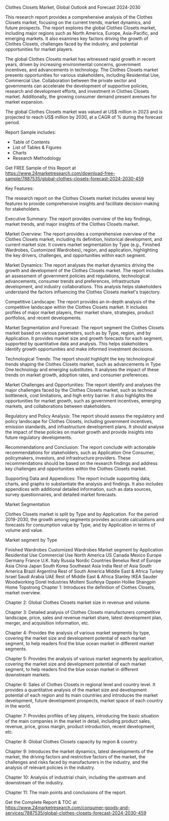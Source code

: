Clothes Closets Market, Global Outlook and Forecast 2024-2030

This research report provides a comprehensive analysis of the Clothes Closets market, focusing on the current trends, market dynamics, and future prospects. The report explores the global Clothes Closets market, including major regions such as North America, Europe, Asia-Pacific, and emerging markets. It also examines key factors driving the growth of Clothes Closets, challenges faced by the industry, and potential opportunities for market players.

The global Clothes Closets market has witnessed rapid growth in recent years, driven by increasing environmental concerns, government incentives, and advancements in technology. The Clothes Closets market presents opportunities for various stakeholders, including Residential Use, Commercial Use. Collaboration between the private sector and governments can accelerate the development of supportive policies, research and development efforts, and investment in Clothes Closets market. Additionally, the growing consumer demand present avenues for market expansion.

The global Clothes Closets market was valued at US$ million in 2023 and is projected to reach US$ million by 2030, at a CAGR of % during the forecast period.

Report Sample includes:
- Table of Contents
- List of Tables & Figures
- Charts
- Research Methodology

Get FREE Sample of this Report at https://www.24marketresearch.com/download-free-sample/7887535/global-clothes-closets-forecast-2024-2030-459

Key Features:

The research report on the Clothes Closets market includes several key features to provide comprehensive insights and facilitate decision-making for stakeholders.

Executive Summary: The report provides overview of the key findings, market trends, and major insights of the Clothes Closets market.

Market Overview: The report provides a comprehensive overview of the Clothes Closets market, including its definition, historical development, and current market size. It covers market segmentation by Type (e.g., Finished Wardrobes, Customized Wardrobes), region, and application, highlighting the key drivers, challenges, and opportunities within each segment.

Market Dynamics: The report analyses the market dynamics driving the growth and development of the Clothes Closets market. The report includes an assessment of government policies and regulations, technological advancements, consumer trends and preferences, infrastructure development, and industry collaborations. This analysis helps stakeholders understand the factors influencing the Clothes Closets market's trajectory.

Competitive Landscape: The report provides an in-depth analysis of the competitive landscape within the Clothes Closets market. It includes profiles of major market players, their market share, strategies, product portfolios, and recent developments.

Market Segmentation and Forecast: The report segment the Clothes Closets market based on various parameters, such as by Type, region, and by Application. It provides market size and growth forecasts for each segment, supported by quantitative data and analysis. This helps stakeholders identify growth opportunities and make informed investment decisions.

Technological Trends: The report should highlight the key technological trends shaping the Clothes Closets market, such as advancements in Type One technology and emerging substitutes. It analyses the impact of these trends on market growth, adoption rates, and consumer preferences.

Market Challenges and Opportunities: The report identify and analyses the major challenges faced by the Clothes Closets market, such as technical bottleneck, cost limitations, and high entry barrier. It also highlights the opportunities for market growth, such as government incentives, emerging markets, and collaborations between stakeholders.

Regulatory and Policy Analysis: The report should assess the regulatory and policy landscape for Clothes Closets, including government incentives, emission standards, and infrastructure development plans. It should analyse the impact of these policies on market growth and provide insights into future regulatory developments.

Recommendations and Conclusion: The report conclude with actionable recommendations for stakeholders, such as Application One Consumer, policymakers, investors, and infrastructure providers. These recommendations should be based on the research findings and address key challenges and opportunities within the Clothes Closets market.

Supporting Data and Appendices: The report include supporting data, charts, and graphs to substantiate the analysis and findings. It also includes appendices with additional detailed information, such as data sources, survey questionnaires, and detailed market forecasts.

Market Segmentation

Clothes Closets market is split by Type and by Application. For the period 2019-2030, the growth among segments provides accurate calculations and forecasts for consumption value by Type, and by Application in terms of volume and value.

Market segment by Type

Finished Wardrobes
Customized Wardrobes
Market segment by Application
Residential Use
Commercial Use
North America
US
Canada
Mexico
Europe
Germany
France
U.K.
Italy
Russia
Nordic Countries
Benelux
Rest of Europe
Asia
China
Japan
South Korea
Southeast Asia
India
Rest of Asia
South America
Brazil
Argentina
Rest of South America
Middle East & Africa
Turkey
Israel
Saudi Arabia
UAE
Rest of Middle East & Africa
Stanley
IKEA
Sauder Woodworking
Dorel Industries
Molteni
Suofeiya
Oppein
Holike
Shangpin Home
Topstrong
Chapter 1: Introduces the definition of Clothes Closets, market overview.

Chapter 2: Global Clothes Closets market size in revenue and volume.

Chapter 3: Detailed analysis of Clothes Closets manufacturers competitive landscape, price, sales and revenue market share, latest development plan, merger, and acquisition information, etc.

Chapter 4: Provides the analysis of various market segments by type, covering the market size and development potential of each market segment, to help readers find the blue ocean market in different market segments.

Chapter 5: Provides the analysis of various market segments by application, covering the market size and development potential of each market segment, to help readers find the blue ocean market in different downstream markets.

Chapter 6: Sales of Clothes Closets in regional level and country level. It provides a quantitative analysis of the market size and development potential of each region and its main countries and introduces the market development, future development prospects, market space of each country in the world.

Chapter 7: Provides profiles of key players, introducing the basic situation of the main companies in the market in detail, including product sales, revenue, price, gross margin, product introduction, recent development, etc.

Chapter 8: Global Clothes Closets capacity by region & country.

Chapter 9: Introduces the market dynamics, latest developments of the market, the driving factors and restrictive factors of the market, the challenges and risks faced by manufacturers in the industry, and the analysis of relevant policies in the industry.

Chapter 10: Analysis of industrial chain, including the upstream and downstream of the industry.

Chapter 11: The main points and conclusions of the report.

Get the Complete Report & TOC at https://www.24marketresearch.com/consumer-goods-and-services/7887535/global-clothes-closets-forecast-2024-2030-459
